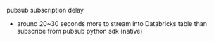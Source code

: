 pubsub subscription delay  
- around 20~30 seconds more to stream into Databricks table than subscribe from pubsub python sdk (native)


